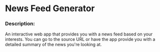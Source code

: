 # News Feed Generator

### Description:
An interactive web app that provides you with a news feed based on your interests. You can go to the source URL or have the app provide you with a detailed summary of the news you're looking at.